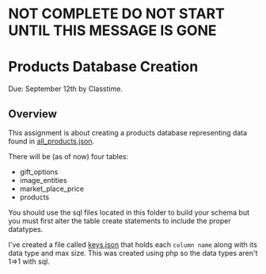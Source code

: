 # NOT COMPLETE DO NOT START UNTIL THIS MESSAGE IS GONE

# Products Database Creation
Due: September 12th by Classtime.

## Overview

This assignment is about creating a products database representing data found in [all_products.json](../walmart_data/all_products.json). 

There will be (as of now) four tables:

- gift_options
- image_entities
- market_place_price
- products

You should use the sql files located in this folder to build your schema but you must first alter the table create statements 
to include the proper datatypes. 

I've created a file called [keys.json](./keys.json) that holds each `column name` along with its data type and max size. This was created using php so the data types aren't 1=>1 with sql. 




